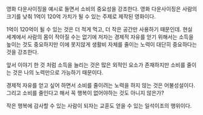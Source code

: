 영화 다운사이징을 예시로 들면서 소비의 중요성을 강조한다. 영화 다운사이징은 사람의 크기를 낮춰 1억이 120억 가치가 될 수 있는 주제로 제작된 영화이다.

1억이 120억이 될 수 있는 것은 더 적게 먹고, 더 작은 공간만 사용하기 때문인데. 현실 세계에서 사람의 몸이 작아질 수는 없기에 저자는 경제적 자유를 얻기 위해서는 소득을 높이는 것도 중요하지만 이에 못지않게 생활비 자체를 줄이는 노력이 대단히 중요하다는 것을 강조한다.

앞서 이야기 한 것 처럼 소득을 늘리는 것은 많은 외적인 요소가 존재하지만 소비를 줄이는 것은 나의 노력만으로 가능하기 때문이다.

경제적 자유를 얻고 싶어 하면서 소비를 줄이려는 노력을 하지 않는 것은 어불성설이다. 그리고 소비를 줄인다고 해서 꼭 행복이 없어야하는 것도 아니지 않은가?

작은 행복에 감사할 수 있는 사람이 되자는 교훈도 얻을 수 있는 일석이조의 행위이다.
